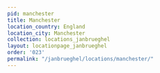 ```yaml
---
pid: manchester
title: Manchester
location_country: England
location_city: Manchester
collection: locations_janbrueghel
layout: locationpage_janbrueghel
order: '023'
permalink: "/janbrueghel/locations/manchester/"
---
```

